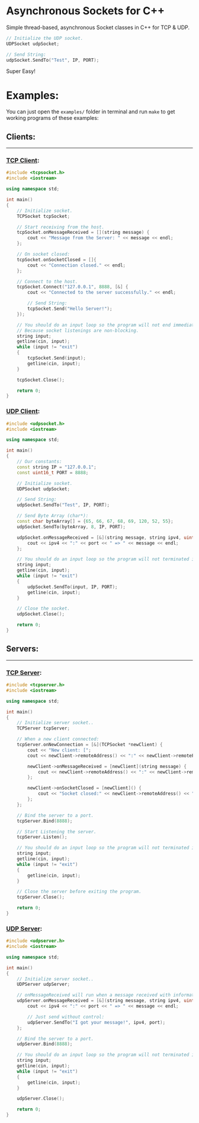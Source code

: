 # Asynchronous Sockets for C++
Simple thread-based, asynchronous Socket classes in C++ for TCP & UDP.
```cpp
// Initialize the UDP socket.
UDPSocket udpSocket;

// Send String:
udpSocket.SendTo("Test", IP, PORT);
```
Super Easy!


# Examples:
You can just open the `examples/` folder in terminal and run `make` to get working programs of these examples:

## Clients:
---

### [TCP Client](https://github.com/eminfedar/async-sockets-cpp/blob/master/examples/tcp-client.cpp):
```cpp
#include <tcpsocket.h>
#include <iostream>

using namespace std;

int main()
{
    // Initialize socket.
    TCPSocket tcpSocket;

    // Start receiving from the host.
    tcpSocket.onMessageReceived = [](string message) {
        cout << "Message from the Server: " << message << endl;
    };

    // On socket closed:
    tcpSocket.onSocketClosed = []{
        cout << "Connection closed." << endl;
    };

    // Connect to the host.
    tcpSocket.Connect("127.0.0.1", 8888, [&] {
        cout << "Connected to the server successfully." << endl;

        // Send String:
        tcpSocket.Send("Hello Server!");
    });

    // You should do an input loop so the program will not end immediately:
    // Because socket listenings are non-blocking.
    string input;
    getline(cin, input);
    while (input != "exit")
    {
        tcpSocket.Send(input);
        getline(cin, input);
    }

    tcpSocket.Close();

    return 0;
}

```

### [UDP Client](https://github.com/eminfedar/async-sockets-cpp/blob/master/examples/udp-client.cpp):
```cpp
#include <udpsocket.h>
#include <iostream>

using namespace std;

int main()
{
    // Our constants:
    const string IP = "127.0.0.1";
    const uint16_t PORT = 8888;

    // Initialize socket.
    UDPSocket udpSocket;

    // Send String:
    udpSocket.SendTo("Test", IP, PORT);

    // Send Byte Array (char*):
    const char byteArray[] = {65, 66, 67, 68, 69, 120, 52, 55};
    udpSocket.SendTo(byteArray, 8, IP, PORT);

    udpSocket.onMessageReceived = [&](string message, string ipv4, uint16_t port) {
        cout << ipv4 << ":" << port << " => " << message << endl;
    };

    // You should do an input loop so the program will not terminated immediately:
    string input;
    getline(cin, input);
    while (input != "exit")
    {
        udpSocket.SendTo(input, IP, PORT);
        getline(cin, input);
    }

    // Close the socket.
    udpSocket.Close();

    return 0;
}

```

## Servers:
---
### [TCP Server](https://github.com/eminfedar/async-sockets-cpp/blob/master/examples/tcp-server.cpp):
```cpp
#include <tcpserver.h>
#include <iostream>

using namespace std;

int main()
{
    // Initialize server socket..
    TCPServer tcpServer;

    // When a new client connected:
    tcpServer.onNewConnection = [&](TCPSocket *newClient) {
        cout << "New client: [";
        cout << newClient->remoteAddress() << ":" << newClient->remotePort() << "]" << endl;

        newClient->onMessageReceived = [newClient](string message) {
            cout << newClient->remoteAddress() << ":" << newClient->remotePort() << " => " << message << endl;
        };

        newClient->onSocketClosed = [newClient]() {
            cout << "Socket closed:" << newClient->remoteAddress() << ":" << newClient->remotePort() << endl;
        };
    };

    // Bind the server to a port.
    tcpServer.Bind(8888);

    // Start Listening the server.
    tcpServer.Listen();

    // You should do an input loop so the program will not terminated immediately:
    string input;
    getline(cin, input);
    while (input != "exit")
    {
        getline(cin, input);
    }

    // Close the server before exiting the program.
    tcpServer.Close();

    return 0;
}

```

### [UDP Server](https://github.com/eminfedar/async-sockets-cpp/blob/master/examples/udp-server.cpp):
```cpp
#include <udpserver.h>
#include <iostream>

using namespace std;

int main()
{
    // Initialize server socket..
    UDPServer udpServer;

    // onMessageReceived will run when a message received with information of ip & port of sender:
    udpServer.onMessageReceived = [&](string message, string ipv4, uint16_t port) {
        cout << ipv4 << ":" << port << " => " << message << endl;

        // Just send without control:
        udpServer.SendTo("I got your message!", ipv4, port);
    };

    // Bind the server to a port.
    udpServer.Bind(8888);

    // You should do an input loop so the program will not terminated immediately:
    string input;
    getline(cin, input);
    while (input != "exit")
    {
        getline(cin, input);
    }

    udpServer.Close();

    return 0;
}

```
